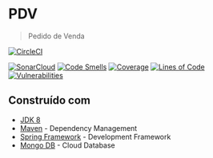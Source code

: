 # PDV
> Pedido de Venda

[![CircleCI](https://circleci.com/gh/fernandoWPF/pdv.svg?style=svg)](https://circleci.com/gh/fernandoWPF/pdv)

[![SonarCloud](https://sonarcloud.io/images/project_badges/sonarcloud-black.svg)](https://sonarcloud.io/dashboard?id=fernandoWPF_pdv)
[![Code Smells](https://sonarcloud.io/api/project_badges/measure?project=fernandoWPF_pdv&metric=code_smells)](https://sonarcloud.io/dashboard?id=fernandoWPF_pdv) [![Coverage](https://sonarcloud.io/api/project_badges/measure?project=fernandoWPF_pdv&metric=coverage)](https://sonarcloud.io/dashboard?id=fernandoWPF_pdv) [![Lines of Code](https://sonarcloud.io/api/project_badges/measure?project=fernandoWPF_pdv&metric=ncloc)](https://sonarcloud.io/dashboard?id=fernandoWPF_pdv) [![Vulnerabilities](https://sonarcloud.io/api/project_badges/measure?project=fernandoWPF_pdv&metric=vulnerabilities)](https://sonarcloud.io/dashboard?id=fernandoWPF_pdv)

## Construído com

* [JDK 8](https://www.oracle.com/java/)
* [Maven](https://maven.apache.org/) - Dependency Management
* [Spring Framework](https://spring.io/) - Development Framework
* [Mongo DB](https://www.mongodb.com/) - Cloud Database